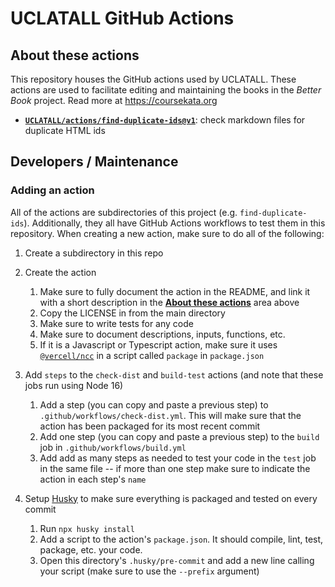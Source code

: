 # UCLATALL GitHub Actions

## About these actions

This repository houses the GitHub actions used by UCLATALL. These actions are used to facilitate editing and maintaining the books in the *Better Book* project. Read more at <https://coursekata.org>

- **[`UCLATALL/actions/find-duplicate-ids@v1`](https://github.com/UCLATALL/actions/tree/v1/find-duplicate-ids)**: check markdown files for duplicate HTML ids

## Developers / Maintenance

### Adding an action

All of the actions are subdirectories of this project (e.g. `find-duplicate-ids`). Additionally, they all have GitHub Actions workflows to test them in this repository. When creating a new action, make sure to do all of the following:

1. Create a subdirectory in this repo

2. Create the action
   1. Make sure to fully document the action in the README, and link it with a short description in the [**About these actions**](#about-these-actions) area above
   2. Copy the LICENSE in from the main directory
   3. Make sure to write tests for any code
   4. Make sure to document descriptions, inputs, functions, etc.
   5. If it is a Javascript or Typescript action, make sure it uses [`@vercell/ncc`](https://www.npmjs.com/package/@vercel/ncc) in a script called `package` in `package.json`

3. Add `steps` to the `check-dist` and `build-test` actions (and note that these jobs run using Node 16)
   1. Add a step (you can copy and paste a previous step) to `.github/workflows/check-dist.yml`. This will make sure that the action has been packaged for its most recent commit
   2. Add one step (you can copy and paste a previous step) to the `build` job in `.github/workflows/build.yml` 
   3. Add add as many steps as needed to test your code in the `test` job in the same file -- if more than one step make sure to indicate the action in each step's `name`

4. Setup [Husky](https://typicode.github.io/husky/) to make sure everything is packaged and tested on every commit
   1. Run `npx husky install`
   2. Add a script to the action's `package.json`. It should compile, lint, test, package, etc. your code.
   3. Open this directory's `.husky/pre-commit` and add a new line calling your script (make sure to use the `--prefix` argument)
